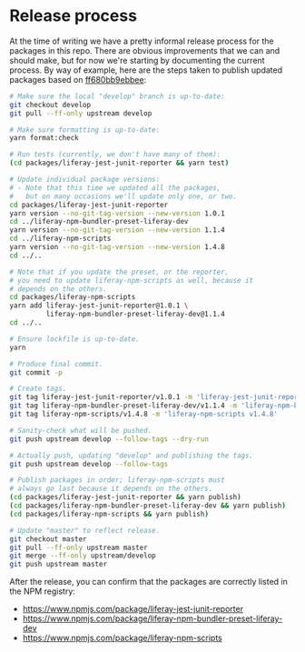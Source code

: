 # Release process

At the time of writing we have a pretty informal release process for the packages in this repo. There are obvious improvements that we can and should make, but for now we're starting by documenting the current process. By way of example, here are the steps taken to publish updated packages based on [ff680bb9ebbee](https://github.com/liferay/liferay-npm-tools/commit/ff680bb9ebbee43711bb7bf03d3e852716c54616):


```sh
# Make sure the local "develop" branch is up-to-date:
git checkout develop
git pull --ff-only upstream develop

# Make sure formatting is up-to-date:
yarn format:check

# Run tests (currently, we don't have many of them):
(cd packages/liferay-jest-junit-reporter && yarn test)

# Update individual package versions:
# - Note that this time we updated all the packages,
#   but on many occasions we'll update only one, or two.
cd packages/liferay-jest-junit-reporter
yarn version --no-git-tag-version --new-version 1.0.1
cd ../liferay-npm-bundler-preset-liferay-dev
yarn version --no-git-tag-version --new-version 1.1.4
cd ../liferay-npm-scripts
yarn version --no-git-tag-version --new-version 1.4.8
cd ../..

# Note that if you update the preset, or the reporter,
# you need to update liferay-npm-scripts as well, because it
# depends on the others.
cd packages/liferay-npm-scripts
yarn add liferay-jest-junit-reporter@1.0.1 \
         liferay-npm-bundler-preset-liferay-dev@1.1.4
cd ../..

# Ensure lockfile is up-to-date.
yarn

# Produce final commit.
git commit -p

# Create tags.
git tag liferay-jest-junit-reporter/v1.0.1 -m 'liferay-jest-junit-reporter v1.0.1'
git tag liferay-npm-bundler-preset-liferay-dev/v1.1.4 -m 'liferay-npm-bundler-preset-liferay-dev v1.1.4'
git tag liferay-npm-scripts/v1.4.8 -m 'liferay-npm-scripts v1.4.8'

# Sanity-check what will be pushed.
git push upstream develop --follow-tags --dry-run

# Actually push, updating "develop" and publishing the tags.
git push upstream develop --follow-tags

# Publish packages in order; liferay-npm-scripts must
# always go last because it depends on the others.
(cd packages/liferay-jest-junit-reporter && yarn publish)
(cd packages/liferay-npm-bundler-preset-liferay-dev && yarn publish)
(cd packages/liferay-npm-scripts && yarn publish)

# Update "master" to reflect release.
git checkout master
git pull --ff-only upstream master
git merge --ff-only upstream/develop
git push upstream master
```

After the release, you can confirm that the packages are correctly listed in the NPM registry:

- https://www.npmjs.com/package/liferay-jest-junit-reporter
- https://www.npmjs.com/package/liferay-npm-bundler-preset-liferay-dev
- https://www.npmjs.com/package/liferay-npm-scripts
